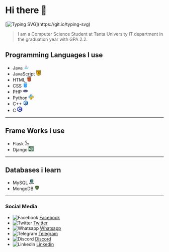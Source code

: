 # Hi there 👋

[![Typing SVG](https://readme-typing-svg.herokuapp.com?size=40&duration=4000&color=0D6B79&width=600&lines=I+am+Ibrahim+abu+eita;Computer+Science+Student;at+FCI+Tanta+University;Backend+Developer+!)](https://git.io/typing-svg)

> I am a Computer Science Student at Tanta University IT department in the graduation year with GPA 2.2.

## Programming Languages I use

- Java ![java](https://raw.githubusercontent.com/ibrahim99035/ibrahim99035/main/Images/languages/java.png)
- JavaScript ![JS](https://raw.githubusercontent.com/ibrahim99035/ibrahim99035/main/Images/languages/java-script.png)
- HTML ![HTML](https://raw.githubusercontent.com/ibrahim99035/ibrahim99035/main/Images/languages/html-5.png)
- CSS ![CSS](https://raw.githubusercontent.com/ibrahim99035/ibrahim99035/main/Images/languages/css.png)
- PHP ![php](https://raw.githubusercontent.com/ibrahim99035/ibrahim99035/main/Images/languages/php.png)
- Python ![py](https://raw.githubusercontent.com/ibrahim99035/ibrahim99035/main/Images/languages/python.png)
- C++ ![cpp](https://raw.githubusercontent.com/ibrahim99035/ibrahim99035/main/Images/languages/c-%20(1).png)
- C ![c](https://raw.githubusercontent.com/ibrahim99035/ibrahim99035/main/Images/languages/c-program-icon%20(1).png)

---

## Frame Works i use

- Flask ![flask](https://raw.githubusercontent.com/ibrahim99035/ibrahim99035/main/Images/languages/flask.png)
- Django ![Django](https://raw.githubusercontent.com/ibrahim99035/ibrahim99035/main/Images/languages/django-icon-21%20(1).jpg)

---

## Databases i learn

- MySQL ![mySql](https://raw.githubusercontent.com/ibrahim99035/ibrahim99035/main/Images/languages/mysql.png)
- MongoDB ![Mongo](https://raw.githubusercontent.com/ibrahim99035/ibrahim99035/main/Images/languages/icons8-mongodb-48.png)

---

### Social Media

- ![Facebook]() [Facebook]()
- ![Twitter]() [Twitter]()
- ![Whatsapp ]() [Whatsapp]()
- ![Telegram]() [Telegram]()
- ![Discord]() [Discord]()
- ![Linkedin]() [Linkedin]()

